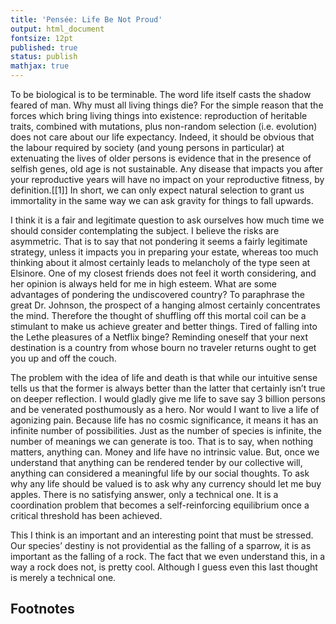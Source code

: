 ```yaml
---
title: 'Pensée: Life Be Not Proud'
output: html_document
fontsize: 12pt
published: true
status: publish
mathjax: true
---
```


To be biological is to be terminable. The word life itself casts the shadow feared of man. Why must all living things die? For the simple reason that the forces which bring living things into existence: reproduction of heritable traits, combined with mutations, plus non-random selection (i.e. evolution) does not care about our life expectancy. Indeed, it should be obvious that the labour required by society (and young persons in particular) at extenuating the lives of older persons is evidence that in the presence of selfish genes, old age is not sustainable. Any disease that impacts you after your reproductive years will have no impact on your reproductive fitness, by definition.[[1]] In short, we can only expect natural selection to grant us immortality in the same way we can ask gravity for things to fall upwards.

I think it is a fair and legitimate question to ask ourselves how much time we should consider contemplating the subject. I believe the risks are asymmetric. That is to say that not pondering it seems a fairly legitimate strategy, unless it impacts you in preparing your estate, whereas too much thinking about it almost certainly leads to melancholy of the type seen at Elsinore. One of my closest friends does not feel it worth considering, and her opinion is always held for me in high esteem. What are some advantages of pondering the undiscovered country? To paraphrase the great Dr. Johnson, the prospect of a hanging almost certainly concentrates the mind. Therefore the thought of shuffling off this mortal coil can be a stimulant to make us achieve greater and better things. Tired of falling into the Lethe pleasures of a Netflix binge? Reminding oneself that your next destination is a country from whose bourn no traveler returns ought to get you up and off the couch.

The problem with the idea of life and death is that while our intuitive sense tells us that the former is always better than the latter that certainly isn’t true on deeper reflection. I would gladly give me life to save say 3 billion persons and be venerated posthumously as a hero. Nor would I want to live a life of agonizing pain. Because life has no cosmic significance, it means it has an infinite number of possibilities. Just as the number of species is infinite, the number of meanings we can generate is too. That is to say, when nothing matters, anything can. Money and life have no intrinsic value. But, once we understand that anything can be rendered tender by our collective will, anything can considered a meaningful life by our social thoughts. To ask why any life should be valued is to ask why any currency should let me buy apples. There is no satisfying answer, only a technical one. It is a coordination problem that becomes a self-reinforcing equilibrium once a critical threshold has been achieved.

This I think is an important and an interesting point that must be stressed. Our species’ destiny is not providential as the falling of a sparrow, it is as important as the falling of a rock. The fact that we even understand this, in a way a rock does not, is pretty cool. Although I guess even this last thought is merely a technical one.

## Footnotes
 
[^1]: This is not totally true as kin selection effects can still lead to non-selfish genes being replicated (such a grandmotherly care). But clearly the developmental (as in embryonic) costs to creating long living creatures has evidently always overpowered this effect at some point. I say at some point, as the relative life expectancy in the animal kingdom differ extremely.
